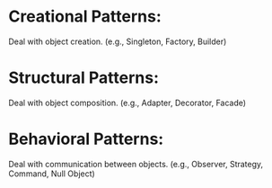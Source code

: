 # Creational Patterns: 
Deal with object creation. (e.g., Singleton, Factory, Builder)

# Structural Patterns: 
Deal with object composition. (e.g., Adapter, Decorator, Facade)

# Behavioral Patterns: 
Deal with communication between objects. (e.g., Observer, Strategy, Command, Null Object)
